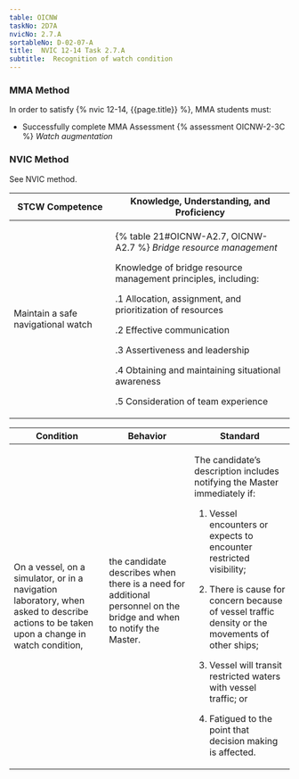 ```yaml
---
table: OICNW
taskNo: 2D7A
nvicNo: 2.7.A 
sortableNo: D-02-07-A
title:  NVIC 12-14 Task 2.7.A
subtitle:  Recognition of watch condition
---
```



### MMA Method

In order to satisfy  {% nvic 12-14, {{page.title}}  %}, MMA students must:

* Successfully complete MMA Assessment {% assessment OICNW-2-3C %} *Watch augmentation*


### NVIC Method

<a onclick="togglevisibility('nvic_methods')" >See NVIC method.</a>

<div id='nvic_methods' class='hide'>

<table>
<thead>
<tr>
<th class='forty'> STCW Competence </th>
<th class='sixty'> Knowledge, Understanding, and Proficiency </th>
</tr>
</thead>




<tbody>
<tr><td markdown='1'>

Maintain a safe navigational watch

</td><td markdown='1'>

{% table 21#OICNW-A2.7, OICNW-A2.7 %} *Bridge resource management* 

Knowledge of bridge resource management principles, including: 

.1  Allocation, assignment, and prioritization of resources 

.2  Effective communication 

.3  Assertiveness and leadership 

.4  Obtaining and maintaining situational awareness

.5 Consideration of team experience

</td></tr>


</tbody>
</table>


<table>
<thead>
<tr><th class='twenty'>  Condition </th><th class='twenty'> Behavior </th><th  class='sixty'>Standard </th></tr>
</thead>
<tbody >



<tr><td markdown='1'>

On a vessel, on a simulator, or in a navigation laboratory, when asked to describe actions to be taken upon a change in watch condition,

</td><td markdown='1'>

the candidate describes when there is a need for additional personnel on the bridge and when to notify the Master.

<br>

<div class="tooltip" markdown='1'>



</div>


</td><td markdown='1'>

The candidate’s description includes notifying the Master immediately if:

1. Vessel encounters or expects to encounter restricted visibility;

2. There is cause for concern because of vessel traffic density or the movements of other ships;

3. Vessel will transit restricted waters with vessel traffic; or

4. Fatigued to the point that decision making is affected.

</td></tr>
</tbody>
</table>
</div>
